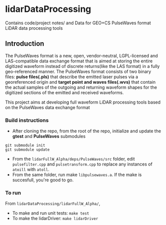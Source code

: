 # lidarDataProcessing
Contains code/project notes/ and Data for GEO+CS PulseWaves format LiDAR data processing tools

## Introduction

The PulseWaves format is a new, open, vendor-neutral, LGPL-licensed and LAS-compatible data exchange format that is aimed at storing the entire digitized waveform instead of discrete returns(like the LAS format) in a fully geo-referenced manner. The PulseWaves format consists of two binary files: **pulse files(.pls)** that describe the emitted laser pulses via a georeferenced origin and **target point and waves files(.wvs)** that contain the actual samples of the outgoing and returning waveform shapes for the digitized sections of the emitted and received waveforms. 

This project aims at developing full waveform LiDAR processing tools based on the PulseWaves data exchange format 

### Build instructions
* After cloning the repo, from the root of the repo, initialize and update the **gtest** and **PulseWaves** submodules
```
git submodule init
git submodule update
```
* From the `lidarFullW_Alpha/deps/PulseWaves/src` folder, edit `pulsefilter.cpp` and `pulsetransform.cpp` to replace any instances of `atoill` with `atoll`.
* From the same folder, run make `libpulsewaves.a`. If the make is succesfull, you're good to go. 

### To run
From `lidarDataProcessing/lidarFullW_Alpha/`,

* To make and run unit tests: `make test`
* To make the lidarDriver: `make lidarDriver`
